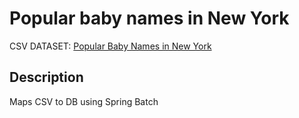 # Popular baby names in New York

CSV DATASET: [Popular Baby Names in New York](https://catalog.data.gov/dataset/popular-baby-names)

## Description
Maps CSV to DB using Spring Batch
